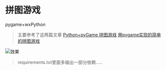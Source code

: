 # 拼图游戏

pygame+wxPython

>主要参考了这两篇文章
[Python+pyGame 拼图游戏](http://blog.csdn.net/guzhou_diaoke/article/details/8197186)
[用pygame实现的简单的拼图游戏](https://github.com/rio-2607/puzzle/blob/master/puzzle.py)

![效果](https://s1.ax1x.com/2018/01/12/pG0JW8.md.png)

>requirements.txt里面多输出一部分依赖.....